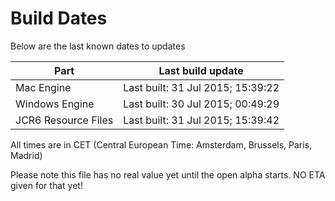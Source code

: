 # Build Dates

Below are the last known dates to updates

Part | Last build update
-----|-----
Mac Engine | Last built: 31 Jul 2015; 15:39:22
Windows Engine | Last built: 30 Jul 2015; 00:49:29
JCR6 Resource Files | Last built: 31 Jul 2015; 15:39:42
All times are in CET (Central European Time: Amsterdam, Brussels, Paris, Madrid)


Please note this file has no real value yet until the open alpha starts. NO ETA given for that yet!
